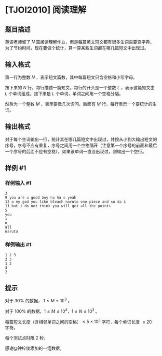 # [TJOI2010] 阅读理解

## 题目描述

英语老师留了 $N$ 篇阅读理解作业，但是每篇英文短文都有很多生词需要查字典，为了节约时间，现在要做个统计，算一算某些生词都在哪几篇短文中出现过。

## 输入格式

第一行为整数 $N$ ，表示短文篇数，其中每篇短文只含空格和小写字母。

按下来的 $N$ 行，每行描述一篇短文。每行的开头是一个整数 $L$ ，表示这篇短文由 $L$ 个单词组成。接下来是 $L$ 个单词，单词之间用一个空格分隔。

然后为一个整数 $M$ ，表示要做几次询问。后面有 $M$ 行，每行表示一个要统计的生词。

## 输出格式

对于每个生词输出一行，统计其在哪几篇短文中出现过，并按从小到大输出短文的序号，序号不应有重复，序号之间用一个空格隔开（注意第一个序号的前面和最后一个序号的后面不应有空格）。如果该单词一直没出现过，则输出一个空行。

## 样例 #1

### 样例输入 #1

```
3
9 you are a good boy ha ha o yeah
13 o my god you like bleach naruto one piece and so do i
11 but i do not think you will get all the points
5
you
i
o
all
naruto
```

### 样例输出 #1

```
1 2 3
2 3
1 2
3
2
```

## 提示

对于 $30\%$ 的数据， $1\le M\le 10^3$ 。

对于 $100\%$ 的数据，$1\le M\le 10^4$，$1\le N\le 10^3$ 。

每篇短文长度（含相邻单词之间的空格）$\le 5\times 10^3$ 字符，每个单词长度 $\le 20$ 字符。

每个测试点时限 $2$ 秒。

感谢@钟梓俊添加的一组数据。